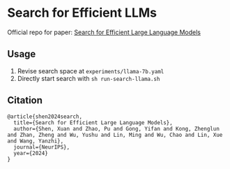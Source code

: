 # Search for Efficient LLMs

Official repo for paper: [Search for Efficient Large Language Models](https://arxiv.org/pdf/2409.17372)


## Usage
1. Revise search space at `experiments/llama-7b.yaml`
2. Directly start search with `sh run-search-llama.sh`

## Citation
```
@article{shen2024search,
  title={Search for Efficient Large Language Models},
  author={Shen, Xuan and Zhao, Pu and Gong, Yifan and Kong, Zhenglun and Zhan, Zheng and Wu, Yushu and Lin, Ming and Wu, Chao and Lin, Xue and Wang, Yanzhi},
  journal={NeurIPS},
  year={2024}
}
```

